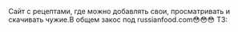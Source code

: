 Сайт с рецептами, где можно добавлять свои, просматривать и скачивать чужие.В общем закос под russianfood.com😳😳😳
ТЗ:
